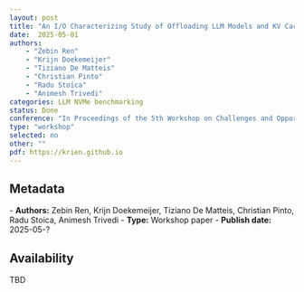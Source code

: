 ```yaml
---
layout: post
title: "An I/O Characterizing Study of Offloading LLM Models and KV Caches to NVMe SSD"
date:  2025-05-01
authors: 
    - "Zebin Ren" 
    - "Krijn Doekemeijer" 
    - "Tiziano De Matteis"
    - "Christian Pinto"
    - "Radu Stoica"
    - "Animesh Trivedi"
categories: LLM NVMe benchmarking
status: Done
conference: "In Proceedings of the 5th Workshop on Challenges and Opportunities of Efficient and Performant Storage Systems (CHEOPS'25)"
type: "workshop"
selected: no
other: ""
pdf: https://krien.github.io
---
```


<h2>Metadata</h2>
- <b>Authors:</b> Zebin Ren, Krijn Doekemeijer, Tiziano De Matteis, Christian Pinto, Radu Stoica, Animesh Trivedi
- <b>Type:</b> Workshop paper
- <b>Publish date:</b> 2025-05-?

<h2>Availability</h2>
TBD
